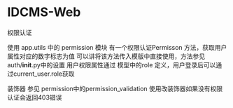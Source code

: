 # IDCMS-Web

权限认证

使用 app.utils 中的 permission 模块
有一个权限认证Permisson 方法，获取用户属性对应的数字标志为值
可以讲将该方法传入模版中直接使用，方法参见 auth/__init__.py中的设置
用户权限属性通过 模型中的role 定义，用户登录后可以通过current_user.role获取

装饰器 参见 permission中的permission_validation  使用改装饰器如果没有权限认证会返回403错误

